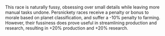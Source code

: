 This race is naturally fussy, obsessing over small details while leaving more manual tasks undone.  Persnickety races receive a penalty or bonus to morale based on planet classification, and suffer a -10% penalty to farming.  However, their fussiness does prove useful in streamlining production and research, resulting in +20% production and +20% research.